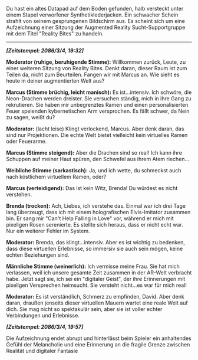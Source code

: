 Du hast ein altes Datapad auf dem Boden gefunden, halb versteckt unter einem Stapel verworfener Synthetiklederjacken. Ein schwacher Schein strahlt von seinem gesprungenen Bildschirm aus. Es scheint sich um eine Aufzeichnung einer Sitzung der Augmented Reality Sucht-Supportgruppe mit dem Titel "Reality Bites" zu handeln.

---

**_[Zeitstempel: 2086/3/4, 19:32]_**

**Moderator (ruhige, beruhigende Stimme):** Willkommen zurück, Leute, zu einer weiteren Sitzung von Reality Bites. Denkt daran, dieser Raum ist zum Teilen da, nicht zum Beurteilen. Fangen wir mit Marcus an. Wie sieht es heute in deiner augmentierten Welt aus?

**Marcus (Stimme brüchig, leicht manisch):** Es ist...intensiv. Ich schwöre, die Neon-Drachen werden dreister. Sie versuchen ständig, mich in ihre Gang zu rekrutieren. Sie haben mir unbegrenztes Ramen und einen personalisierten Feuer speienden kybernetischen Arm versprochen. Es fällt schwer, da Nein zu sagen, weißt du?

**Moderator:** (lacht leise) Klingt verlockend, Marcus. Aber denk daran, das sind nur Projektionen. Die echte Welt bietet vielleicht kein virtuelles Ramen oder Feuerarme.

**Marcus (Stimme steigend):** Aber die Drachen sind so real! Ich kann ihre Schuppen auf meiner Haut spüren, den Schwefel aus ihrem Atem riechen...

**Weibliche Stimme (sarkastisch):** Ja, und ich wette, du schmeckst auch nach köstlichem virtuellem Ramen, oder?

**Marcus (verteidigend):** Das ist kein Witz, Brenda! Du würdest es nicht verstehen.

**Brenda (trocken):** Ach, Liebes, ich verstehe das. Einmal war ich drei Tage lang überzeugt, dass ich mit einem holografischen Elvis-Imitator zusammen bin. Er sang mir "Can't Help Falling in Love" vor, während er mich mit pixeligen Rosen serenierte. Es stellte sich heraus, dass er nicht echt war. Nur ein weiterer Fehler im System.

**Moderator:** Brenda, das klingt...intensiv. Aber es ist wichtig zu bedenken, dass diese virtuellen Erlebnisse, so immersiv sie auch sein mögen, keine echten Beziehungen sind.

**Männliche Stimme (weinerlich):** Ich vermisse meine Frau. Sie hat mich verlassen, weil ich unsere gesamte Zeit zusammen in der AR-Welt verbracht habe. Jetzt sagt sie, ich sei ein "digitaler Geist", der ihre Erinnerungen mit pixeligen Versprechen heimsucht. Sie versteht nicht...es war für mich real!

**Moderator:** Es ist verständlich, Schmerz zu empfinden, David. Aber denk daran, draußen jenseits dieser virtuellen Mauern wartet eine reale Welt auf dich. Sie mag nicht so spektakulär sein, aber sie ist voller echter Verbindungen und Erlebnisse.

**_[Zeitstempel: 2086/3/4, 19:57]_**

Die Aufzeichnung endet abrupt und hinterlässt beim Spieler ein anhaltendes Gefühl der Melancholie und eine Erinnerung an die fragile Grenze zwischen Realität und digitaler Fantasie
